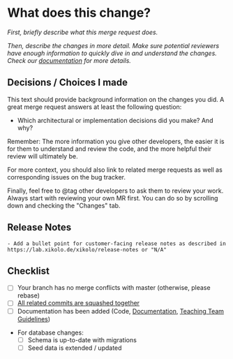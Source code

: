 # What does this change?

_First, briefly describe what this merge request does._

_Then, describe the changes in more detail._
_Make sure potential reviewers have enough information to quickly dive in and understand the changes. Check our [documentation](<https://xikolo.pages.xikolo.de/web/development/workflows/review/>) for more details._

## Decisions / Choices I made

This text should provide background information on the changes you did. A great merge request answers at least the following question:

- Which architectural or implementation decisions did you make? And why?

Remember: The more information you give other developers, the easier it is for them to understand and review the code, and the more helpful their review will ultimately be.

For more context, you should also link to related merge requests as well as corresponding issues on the bug tracker.

Finally, feel free to @tag other developers to ask them to review your work. Always start with reviewing your own MR first. You can do so by scrolling down and checking the "Changes" tab.

## Release Notes

```text
- Add a bullet point for customer-facing release notes as described in https://lab.xikolo.de/xikolo/release-notes or "N/A"
```

## Checklist

- [ ] Your branch has no merge conflicts with master (otherwise, please rebase)
- [ ] [All related commits are squashed together](https://git-scm.com/book/en/v2/Git-Tools-Rewriting-History#Squashing-Commits)
- [ ] Documentation has been added (Code, [Documentation](https://fictional-doodle-ggey6ov.pages.github.io/), [Teaching Team Guidelines](https://github.com/openHPI/TeachingTeamGuidelines))
- For database changes:
  - [ ] Schema is up-to-date with migrations
  - [ ] Seed data is extended / updated
